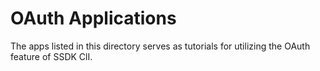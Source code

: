 # OAuth Applications

The apps listed in this directory serves as tutorials for utilizing the OAuth feature of SSDK ClI.
